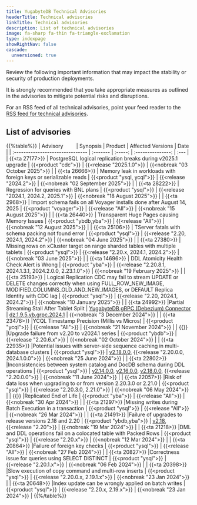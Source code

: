 ```yaml
---
title: YugabyteDB Technical Advisories
headerTitle: Technical advisories
linkTitle: Technical advisories
description: List of technical advisories
image: fa-sharp fa-thin fa-triangle-exclamation
type: indexpage
showRightNav: false
cascade:
  unversioned: true
---
```


Review the following important information that may impact the stability or security of production deployments.

It is strongly recommended that you take appropriate measures as outlined in the advisories to mitigate potential risks and disruptions.

For an RSS feed of all technical advisories, point your feed reader to the [RSS feed for technical advisories](index.xml).

## List of advisories

{{%table%}}
| Advisory&nbsp;&nbsp;&nbsp;&nbsp;&nbsp;&nbsp;&nbsp;&nbsp; | Synopsis | Product | Affected Versions | Date |
| :------------------------------- | :------- | :-----: | :---------------: | :--- |
| {{<ta 27177>}}
| PostgreSQL logical replication breaks during v2025.1 upgrade
| {{<product "cdc">}}
| {{<release "2025.1.0">}}
| {{<nobreak "03 October 2025">}}
|
| {{<ta 26666>}}
| Memory leak in workloads with foreign keys or serializable reads
| {{<product "ysql, ycql">}}
| {{<release "2024.2">}}
| {{<nobreak "02 September 2025">}}
|
| {{<ta 28222>}}
| Regression for queries with BNL plans
| {{<product "ysql">}}
| {{<release "2024.1, 2024.2, 2025.1">}}
| {{<nobreak "18 August 2025">}}
|
| {{<ta 2968>}}
| Import schema fails on all Voyager installs done after August 14, 2025
| {{<product "voyager">}}
| {{<release "All">}}
| {{<nobreak "15 August 2025">}}
|
| {{<ta 26440>}}
| Transparent Huge Pages causing Memory Issues
| {{<product "ybdb,yba">}}
| {{<release "All">}}
| {{<nobreak "12 August 2025">}}
|
| {{<ta 25106>}}
| TServer fatals with schema packing not found error
| {{<product "ysql">}}
| {{<release "2.20, 2024.1, 2024.2">}}
| {{<nobreak "04 June 2025">}}
|
| {{<ta 27380>}}
| Missing rows on xCluster target on range sharded tables with multiple tablets
| {{<product "ysql">}}
| {{<release "2.20.x, 2024.1, 2024.2">}}
| {{<nobreak "03 June 2025">}}
|
| {{<ta 14696>}}
| DDL Atomicity Health Check Alert is Wrong
| {{<product "yba">}}
| {{<release "2.20.8.1, 2024.1.3.1, 2024.2.0.0, 2.23.1.0">}}
| {{<nobreak "19 February 2025">}}
|
| {{<ta 25193>}}
| Logical Replication CDC may fail to stream UPDATE or DELETE changes correctly when using FULL_ROW_NEW_IMAGE, MODIFIED_COLUMNS_OLD_AND_NEW_IMAGES, or DEFAULT Replica Identity with CDC lag
| {{<product "ysql">}}
| {{<release "2.20, 2024.1, 2024.2">}}
| {{<nobreak "10 January 2025">}}
|
| {{<ta 24992>}}
|Partial Streaming Stall After Tablet Split
| [YugabyteDB gRPC (Debezium) Connector](/preview/additional-features/change-data-capture/using-yugabytedb-grpc-replication/debezium-connector-yugabytedb/)
| [dz.1.9.5.yb.grpc.2024.1](https://github.com/yugabyte/debezium-connector-yugabytedb/releases/tag/vdz.1.9.5.yb.grpc.2024.1)
| {{<nobreak "3 December 2024">}}
|
| {{<ta 23476>}}
|YCQL Timestamp Precision (Millis vs Micros)
| {{<product "ycql">}}
| {{<release "All">}}
| {{<nobreak "21 November 2024">}}
|
| {{<ta CL-23623>}}
|Upgrade failure from v2.20 to v2024.1 series
| {{<product "ybdb">}}
| {{<release "2.20.6.x">}}
| {{<nobreak "02 October 2024">}}
|
| {{<ta 22935>}}
|Potential issues with server-side sequence caching in multi-database clusters
| {{<product "ysql">}}
| [v2.18.0.0](/preview/releases/ybdb-releases/end-of-life/v2.18/#v2.18.0.0), {{<release "2.20.0.0, 2024.1.0.0">}}
| {{<nobreak "25 June 2024">}}
|
| {{<ta 22802>}}
|Inconsistencies between system catalog and DocDB schema during DDL operations
| {{<product "ysql">}}
| [v2.14.0.0](/preview/releases/ybdb-releases/end-of-life/v2.14/#v2.14.0.0), [v2.16.0.0](/preview/releases/ybdb-releases/end-of-life/v2.16/#v2.16.0.0), [v2.18.0.0](/preview/releases/ybdb-releases/end-of-life/v2.18/#v2.18.0.0), {{<release "2.20.0.0">}}
| {{<nobreak "11 June 2024">}}
|
| {{<ta 22057>}}
|Risk of data loss when upgrading to or from version 2.20.3.0 or 2.21.0
| {{<product "ysql">}}
| {{<release "2.20.3.0, 2.21.0">}}
| {{<nobreak "06 May 2024">}}
|
| {{<ta REOL-24>}}
|Replicated End of Life
| {{<product "yba">}}
| {{<release "All">}}
| {{<nobreak "30 Apr 2024">}}
|
| {{<ta 21297>}}
|Missing writes during Batch Execution in a transaction
| {{<product "ysql">}}
| {{<release "All">}}
| {{<nobreak "26 Mar 2024">}}
|
| {{<ta 21491>}}
|Failure of upgrades to release versions 2.18 and 2.20
| {{<product "ybdb,yba">}}
| [v2.18](/preview/releases/ybdb-releases/end-of-life/v2.18/#v2.18.0.0), {{<release "2.20">}}
| {{<nobreak "19 Mar 2024">}}
|
| {{<ta 21218>}}
|DML and DDL operations fail on a colocated table with Packed Rows
| {{<product "ysql">}}
| {{<release "2.20.x">}}
| {{<nobreak "12 Mar 2024">}}
|
| {{<ta 20864>}}
|Failure of foreign key checks
| {{<product "ysql">}}
| {{<release "All">}}
| {{<nobreak "27 Feb 2024">}}
|
| {{<ta 20827>}}
|Correctness issue for queries using SELECT DISTINCT
| {{<product "ysql">}}
| {{<release "2.20.1.x">}}
| {{<nobreak "06 Feb 2024">}}
|
| {{<ta 20398>}}
|Slow execution of copy command and multi-row inserts
| {{<product "ysql">}}
| {{<release "2.20.0.x, 2.19.1.x">}}
| {{<nobreak "23 Jan 2024">}}
|
| {{<ta 20648>}}
|Index update can be wrongly applied on batch writes
| {{<product "ysql">}}
| {{<release "2.20.x, 2.19.x">}}
| {{<nobreak "23 Jan 2024">}}
|
{{%/table%}}
